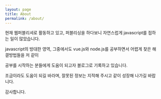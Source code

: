 ```yaml
---
layout: page
title: About
permalink: /about/
---
```


현재 웹퍼블리셔로 활동하고 있고, 퍼블리싱을 하다보니 자연스럽게 javascript를 접하는 일이 많았습니다.<br>

javascript의 방대한 영역, 그중에서도 vue.js와 node.js를 공부하면서 어렵게 찾은 해결방법들을 저 같이 <br>

공부를 시작하는 분들에게 도움이 되고자 블로그로 기록하고 있습니다.<br>

조금이라도 도움이 되길 바라며, 잘못된 정보는 지적해 주시고 같이 성장해 나가길 바랍니다.<br>

감사합니다.
<!-- Taken is a two column minimalist Jekyll theme.

Taken is based on [chapter tumblr theme.](http://theme-chapter.tumblr.com/)

You can fork taken from [here.](https://github.com/vfalanis/taken) -->
